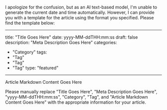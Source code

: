 I apologize for the confusion, but as an AI text-based model, I'm unable to generate the current date and time automatically. However, I can provide you with a template for the article using the format you specified. Please find the template below:

---
title: "Title Goes Here"
date: yyyy-MM-ddTHH:mm:ss
draft: false
description: "Meta Description Goes Here"
categories:
- "Category"
tags:
- "Tag"
- "Tag"
- "Tag"
type: "featured"
---

Article Markdown Content Goes Here

Please manually replace "Title Goes Here", "Meta Description Goes Here", "yyyy-MM-ddTHH:mm:ss", "Category", "Tag", and "Article Markdown Content Goes Here" with the appropriate information for your article.

